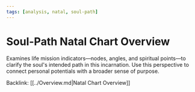 ```yaml
---
tags: [analysis, natal, soul-path]
---
```

# Soul-Path Natal Chart Overview

Examines life mission indicators—nodes, angles, and spiritual points—to clarify the soul's intended path in this incarnation. Use this perspective to connect personal potentials with a broader sense of purpose.

Backlink: [[../Overview.md|Natal Chart Overview]]
